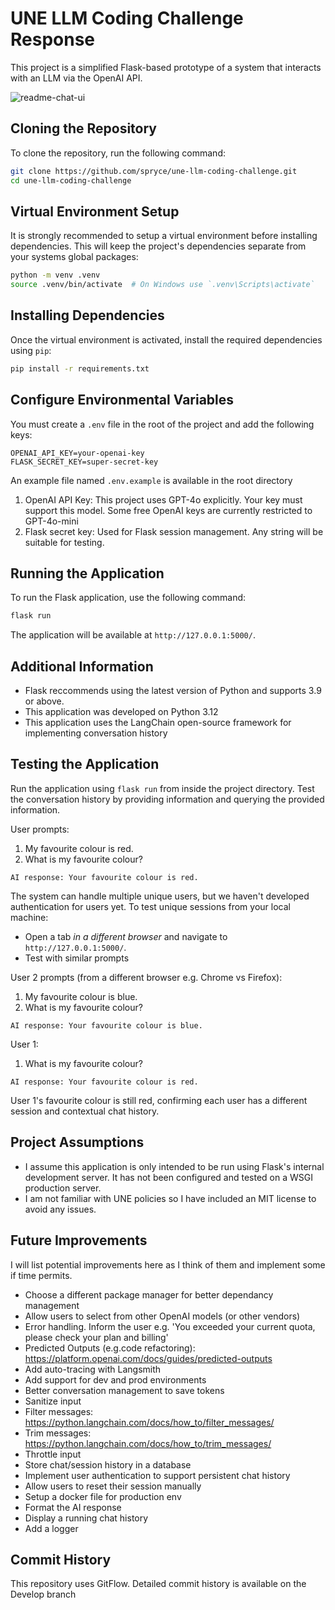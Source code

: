 # UNE LLM Coding Challenge Response

This project is a simplified Flask-based prototype of a system that interacts with an LLM via the OpenAI API.

![readme-chat-ui](https://github.com/user-attachments/assets/174884c8-9f3c-443e-9e5e-5e2b49e1d963)

## Cloning the Repository

To clone the repository, run the following command:

```bash
git clone https://github.com/spryce/une-llm-coding-challenge.git
cd une-llm-coding-challenge
```

## Virtual Environment Setup

It is strongly recommended to setup a virtual environment before installing dependencies. This will keep the project's dependencies separate from your systems global packages:

```bash
python -m venv .venv
source .venv/bin/activate  # On Windows use `.venv\Scripts\activate`
```

## Installing Dependencies

Once the virtual environment is activated, install the required dependencies using `pip`:

```bash
pip install -r requirements.txt
```

## Configure Environmental Variables 

You must create a `.env` file in the root of the project and add the following keys:
```
OPENAI_API_KEY=your-openai-key
FLASK_SECRET_KEY=super-secret-key
```
An example file named `.env.example` is available in the root directory
1. OpenAI API Key: This project uses GPT-4o explicitly. Your key must support this model. Some free OpenAI keys are currently restricted to GPT-4o-mini
2. Flask secret key: Used for Flask session management. Any string will be suitable for testing.

## Running the Application

To run the Flask application, use the following command:

```bash
flask run
```

The application will be available at `http://127.0.0.1:5000/`.

## Additional Information

- Flask reccommends using the latest version of Python and supports 3.9 or above. 
- This application was developed on Python 3.12
- This application uses the LangChain open-source framework for implementing conversation history

## Testing the Application

Run the application using `flask run` from inside the project directory. Test the conversation history by providing information and querying the provided information. 

User prompts:

1. My favourite colour is red. 
2. What is my favourite colour?

`AI response: Your favourite colour is red.`

The system can handle multiple unique users, but we haven't developed authentication for users yet. 
To test unique sessions from your local machine:
- Open a tab *in a different browser* and navigate to `http://127.0.0.1:5000/`. 
- Test with similar prompts

User 2 prompts (from a different browser e.g. Chrome vs Firefox):

1. My favourite colour is blue. 
2. What is my favourite colour?

`AI response: Your favourite colour is blue.`

User 1:
1. What is my favourite colour?

`AI response: Your favourite colour is red.`

User 1's favourite colour is still red, confirming each user has a different session and contextual chat history.

## Project Assumptions

- I assume this application is only intended to be run using Flask's internal development server. It has not been configured and tested on a WSGI production server.
- I am not familiar with UNE policies so I have included an MIT license to avoid any issues.

## Future Improvements

I will list potential improvements here as I think of them and implement some if time permits.

- Choose a different package manager for better dependancy management
- Allow users to select from other OpenAI models (or other vendors)
- Error handling. Inform the user e.g. 'You exceeded your current quota, please check your plan and billing'
- Predicted Outputs (e.g.code refactoring): https://platform.openai.com/docs/guides/predicted-outputs
- Add auto-tracing with Langsmith
- Add support for dev and prod environments
- Better conversation management to save tokens
- Sanitize input
- Filter messages: https://python.langchain.com/docs/how_to/filter_messages/
- Trim messages: https://python.langchain.com/docs/how_to/trim_messages/
- Throttle input
- Store chat/session history in a database
- Implement user authentication to support persistent chat history
- Allow users to reset their session manually
- Setup a docker file for production env
- Format the AI response
- Display a running chat history 
- Add a logger

## Commit History

This repository uses GitFlow. Detailed commit history is available on the Develop branch
